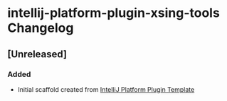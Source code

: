 <!-- Keep a Changelog guide -> https://keepachangelog.com -->

# intellij-platform-plugin-xsing-tools Changelog

## [Unreleased]
### Added
- Initial scaffold created from [IntelliJ Platform Plugin Template](https://github.com/JetBrains/intellij-platform-plugin-template)
